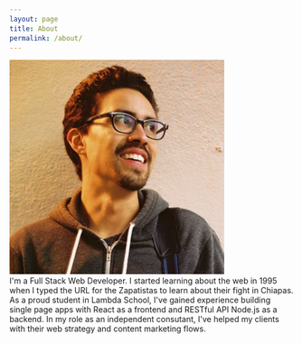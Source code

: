 ```yaml
---
layout: page
title: About
permalink: /about/
---
```

![Roberto Delgado Profile Picture](/img/rd_profile.png)  
I'm a Full Stack Web Developer. I started learning about the web in 1995 when I typed the URL for the Zapatistas to learn about their fight in Chiapas. As a proud student in Lambda School, I've gained experience building single page apps with React as a frontend and RESTful API Node.js as a backend. In my role as an independent consutant, I've helped my clients with their web strategy and content marketing flows. 
